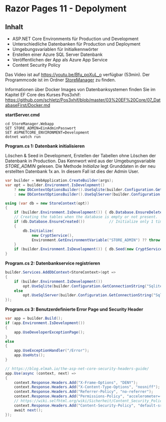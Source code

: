 # Razor Pages 11 - Depolyment

## Inhalt

- ASP.NET Core Environments für Production und Development
- Unterschiedliche Datenbanken für Production und Deployment
- Umgebungsvariablen für Initialkennwörter
- Erstellen einer Azure SQL Server Datenbank
- Veröffentlichen der App als Azure App Service
- Content Security Policy

Das Video ist auf https://youtu.be/Bfu_poXuL_o verfügbar (53min). Der Programmcode ist im
Ordner [StoreManager](StoreManager) zu finden.

Informationen über Docker Images von Datenbanksystemen finden Sie im Kapitel EF Core des Kurses
Pos3xhif: https://github.com/schletz/Pos3xhif/blob/master/03%20EF%20Core/07_DatabaseFirst/Docker.md

**startServer.cmd**

```
cd StoreManager.Webapp
SET STORE_ADMIN=EinAdminPasswort
SET ASPNETCORE_ENVIRONMENT=Development
dotnet watch run
```

**Program.cs 1: Datenbank initialisieren**

Löschen & Seed in Development, Erstellen der Tabellen ohne Löschen der Datenbank in Production.
Das Kennwort wird aus der Umgebungsvariable *STORE_ADMIN* gelesen. Die Methode
*Initialize* legt Grunddaten in der neu erstellten Datenbank 1x an. In diesem Fall ist dies der Admin User.

```c#
var builder = WebApplication.CreateBuilder(args);
var opt = builder.Environment.IsDevelopment()
    ? new DbContextOptionsBuilder().UseSqlite(builder.Configuration.GetConnectionString("Sqlite")).EnableSensitiveDataLogging().Options
    : new DbContextOptionsBuilder().UseSqlServer(builder.Configuration.GetConnectionString("SqlServer")).Options;

using (var db = new StoreContext(opt))
{
    if (builder.Environment.IsDevelopment()) { db.Database.EnsureDeleted(); }
    // Creating the tables when the database is empty or not present. 
    if (db.Database.EnsureCreated())           // Initialize only 1 time.
    {
        db.Initialize(
            new CryptService(),
            Environment.GetEnvironmentVariable("STORE_ADMIN") ?? throw new ArgumentNullException("Die Variable STORE_ADMIN ist nicht gesetzt."));
    }
    if (builder.Environment.IsDevelopment()) { db.Seed(new CryptService()); }
}
```

**Program.cs 2: Datenbankservice registrieren**

```c#
builder.Services.AddDbContext<StoreContext>(opt =>
{
    if (builder.Environment.IsDevelopment())
        opt.UseSqlite(builder.Configuration.GetConnectionString("Sqlite")).EnableSensitiveDataLogging();
    else
        opt.UseSqlServer(builder.Configuration.GetConnectionString("SqlServer"));
});
```

**Program.cs 3: Benutzerdefinierte Error Page und Security Header**

```c#
var app = builder.Build();
if (app.Environment.IsDevelopment())
{
    app.UseDeveloperExceptionPage();
}
else
{
    app.UseExceptionHandler("/Error");
    app.UseHsts();
}

// https://blog.elmah.io/the-asp-net-core-security-headers-guide/
app.Use(async (context, next) =>
{
    context.Response.Headers.Add("X-Frame-Options", "DENY");
    context.Response.Headers.Add("X-Content-Type-Options", "nosniff");
    context.Response.Headers.Add("Referrer-Policy", "no-referrer");
    context.Response.Headers.Add("Permissions-Policy", "accelerometer=(), camera=(), geolocation=(), gyroscope=(), magnetometer=(), microphone=(), payment=(), usb=()");
    // https://wiki.selfhtml.org/wiki/Sicherheit/Content_Security_Policy
    context.Response.Headers.Add("Content-Security-Policy", "default-src 'self'; script-src 'self' 'unsafe-inline'; style-src 'self' 'unsafe-inline'; img-src 'self' data:");
    await next();
});
```
